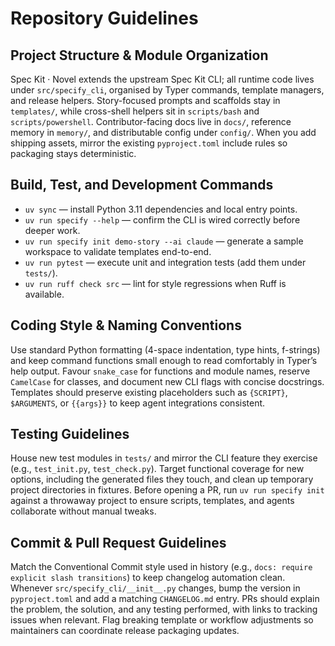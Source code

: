 # Repository Guidelines

## Project Structure & Module Organization
Spec Kit · Novel extends the upstream Spec Kit CLI; all runtime code lives under `src/specify_cli`, organised by Typer commands, template managers, and release helpers. Story-focused prompts and scaffolds stay in `templates/`, while cross-shell helpers sit in `scripts/bash` and `scripts/powershell`. Contributor-facing docs live in `docs/`, reference memory in `memory/`, and distributable config under `config/`. When you add shipping assets, mirror the existing `pyproject.toml` include rules so packaging stays deterministic.

## Build, Test, and Development Commands
- `uv sync` — install Python 3.11 dependencies and local entry points.
- `uv run specify --help` — confirm the CLI is wired correctly before deeper work.
- `uv run specify init demo-story --ai claude` — generate a sample workspace to validate templates end-to-end.
- `uv run pytest` — execute unit and integration tests (add them under `tests/`).
- `uv run ruff check src` — lint for style regressions when Ruff is available.

## Coding Style & Naming Conventions
Use standard Python formatting (4-space indentation, type hints, f-strings) and keep command functions small enough to read comfortably in Typer’s help output. Favour `snake_case` for functions and module names, reserve `CamelCase` for classes, and document new CLI flags with concise docstrings. Templates should preserve existing placeholders such as `{SCRIPT}`, `$ARGUMENTS`, or `{{args}}` to keep agent integrations consistent.

## Testing Guidelines
House new test modules in `tests/` and mirror the CLI feature they exercise (e.g., `test_init.py`, `test_check.py`). Target functional coverage for new options, including the generated files they touch, and clean up temporary project directories in fixtures. Before opening a PR, run `uv run specify init` against a throwaway project to ensure scripts, templates, and agents collaborate without manual tweaks.

## Commit & Pull Request Guidelines
Match the Conventional Commit style used in history (e.g., `docs: require explicit slash transitions`) to keep changelog automation clean. Whenever `src/specify_cli/__init__.py` changes, bump the version in `pyproject.toml` and add a matching `CHANGELOG.md` entry. PRs should explain the problem, the solution, and any testing performed, with links to tracking issues when relevant. Flag breaking template or workflow adjustments so maintainers can coordinate release packaging updates.
